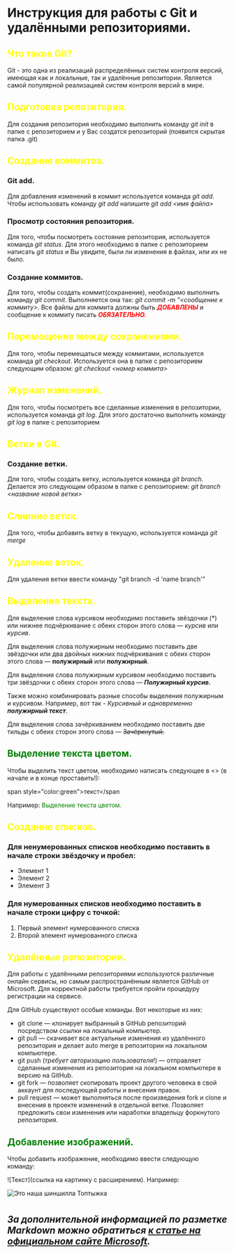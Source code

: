 # Инструкция для работы с Git и удалёнными репозиториями.

## <span style="color:yellow">Что такое Git?</span>

Git - это одна из реализаций распределённых систем контроля версий, имеющая как и локальные, так и удалённые репозитории. Является самой популярной реализацией систем контроля версий в мире.
## <span style="color:yellow">Подготовка репозитория.</span>
Для создания репозитория необходимо выполнить команду *git init*  в папке с репозиторием и у Вас создатся репозиторий (появится скрытая папка .git)

## <span style="color:yellow">Создание коммитов.</span>

### Git add.
Для добавления изменений в коммит используется команда *git add*. Чтобы использовать команду *git add* напишите *git add <имя файла>*

### Просмотр состояния репозитория.
Для того, чтобы посмотреть состояние репозитория, используется команда *git status*. Для этого необходимо в папке с репозиторием написать *git status* и Вы увидите, были ли изменения в файлах, или их не было.

### Создание коммитов.
Для того, чтобы создать коммит(сохранение), необходимо выполнить команду *git commit*. Выполняется она так: *git commit -m "<сообщение к коммиту>*. Все файлы для коммита должны быть ***<span style="color:red">ДОБАВЛЕНЫ</span>*** и сообщение к коммиту писать ***<span style="color:red">ОБЯЗАТЕЛЬНО.</span>***

## <span style="color:yellow">Перемещение между сохранениями.</span>
Для того, чтобы перемещаться между коммитами, используется команда *git checkout*. Используется она в папке с репозиторием следующим образом: *git checkout <номер коммита>*

## <span style="color:yellow">Журнал изменений.</span>
Для того, чтобы посмотреть все сделанные изменения в репозитории, используется команда *git log*. Для этого достаточно выполнить команду *git log* в папке с репозиторием

## <span style="color:yellow">Ветки в Git.</span>

### Создание ветки.

Для того, чтобы создать ветку, используется команда *git branch*. Делается это следующим образом в папке с репозиторием: *git branch <название новой ветки>*

## <span style="color:yellow">Слияние веток.</span>

Для того, чтобы добавить ветку в текущую, используется команда *git merge <name branch>*

## <span style="color:yellow">Удаление веток.</span>
Для удаления ветки ввести команду "git branch -d 'name branch'"

## <span style="color:yellow">Выделение текста.</span>
Для выделения слова курсивом необходимо поставить звёздочки (*) или нижнее подчёркивание с обеих сторон этого слова — *курсив* или _курсив_. 

Для выделения слова полужирным необходимо поставить две звёздочки или два двойных нижних подчёркивания с обеих сторон этого слова — **полужирный** или __полужирный__.

Для выделения слова полужирным курсивом необходимо поставить три звёздочки с обеих сторон этого слова — ***Полужирный курсив.***

Также можно комбинировать разные способы выделения полужирным и курсивом. Например, вот так - _Курсивный и одновременно **полужирный текст**_.

Для выделения слова зачёркиванием необходимо поставить две тильды с обеих сторон этого слова — ~~Зачёркнутый.~~


## <span style="color:green">Выделение текста цветом.</span>

Чтобы выделить текст цветом, необходимо написать следующее в <> (в начале и в конце проставить!):

span style="color:green">текст</span

Например: <span style="color:green">Выделение текста цветом.</span>


## <span style="color:yellow">Создание списков.</span>

### Для ненумерованных списков необходимо поставить в начале строки звёздочку и пробел:
* Элемент 1
* Элемент 2
* Элемент 3

### Для нумерованных списков необходимо поставить в начале строки цифру с точкой:
1. Первый элемент нумерованного списка
2. Второй элемент нумерованного списка

## <span style="color:yellow">Удалённые репозитории.</span>

Для работы с удалёнными репозиториями используются различные онлайн сервисы, но самым распространённым является GitHub от Microsoft. Для корректной работы требуется пройти процедуру регистрации на сервисе.

Для GitHub существуют особые команды. Вот некоторые из них:

* git clone — клонирует выбранный в GitHub репозиторий посредством ссылки на локальный компьютер.
* git pull — скачивает все актуальные изменения из удалённого репозитория и делает auto merge в репозитории на локальном компьютере.
* git push (_требует авторизацию пользователя!_) — отправляет сделанные изменения из репозитория на локальном компьютере в версию на GitHub. 
* git fork — позволяет скопировать проект другого человека в свой аккаунт для последующей работы и внесения правок.
*  pull request — может выполняться после произведения fork и clone и внесения в проекте изменений в отдельной ветке. Позволяет предложить свои изменения или наработки владельцу форкнутого репозитория.

 


## <span style="color:green">Добавление изображений.</span>

Чтобы добавить изображение, необходимо ввести следующую команду:

![Текст](ссылка на картинку с расширением). Например:

![Это наша шиншилла Топтыжка](chin.jpg)

#
## *За дополнительной информацией по разметке Markdown можно обратиться [к статье на официальном сайте Microsoft](https://docs.microsoft.com/ru-ru/contribute/markdown-reference).*